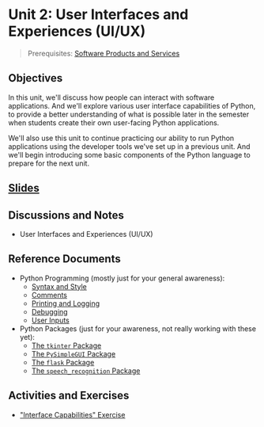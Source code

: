 # Unit 2: User Interfaces and Experiences (UI/UX)

> Prerequisites: [Software Products and Services](unit-1.md)

## Objectives

In this unit, we'll discuss how people can interact with software applications. And we'll explore various user interface capabilities of Python, to provide a better understanding of what is possible later in the semester when students create their own user-facing Python applications.

We'll also use this unit to continue practicing our ability to run Python applications using the developer tools we've set up in a previous unit. And we'll begin introducing some basic components of the Python language to prepare for the next unit.

## [Slides](https://docs.google.com/presentation/d/1VOVLK8PMLIr99dOsInJIjEzZx-MxSoLRyBggj8OOLZc/edit?usp=sharing)

## Discussions and Notes

  + User Interfaces and Experiences (UI/UX)

## Reference Documents

  + Python Programming (mostly just for your general awareness):
    + [Syntax and Style](/notes/python/syntax-and-style.md)
    + [Comments](/notes/python/comments.md)
    + [Printing and Logging](/notes/python/printing.md)
    + [Debugging](/notes/python/debugging.md)
    + [User Inputs](/notes/python/inputs.md)
  + Python Packages (just for your awareness, not really working with these yet):
    + [The `tkinter` Package](/notes/python/packages/tkinter.md)
    + [The `PySimpleGUI` Package](/notes/python/packages/pysimplegui.md)
    + [The `flask` Package](/notes/python/packages/flask.md)
    + [The `speech_recognition` Package](/notes/python/packages/speech_recognition.md)

## Activities and Exercises

  + ["Interface Capabilities" Exercise](/exercises/interface-capabilities.md)
